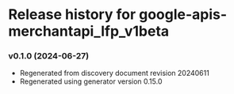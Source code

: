 # Release history for google-apis-merchantapi_lfp_v1beta

### v0.1.0 (2024-06-27)

* Regenerated from discovery document revision 20240611
* Regenerated using generator version 0.15.0


